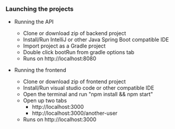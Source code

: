 ### Launching the projects

- Running the API
  - Clone or download zip of backend project
  - Install/Run IntelliJ or other Java Spring Boot compatible IDE
  - Import project as a Gradle project
  - Double click bootRun from gradle options tab
  - Runs on http://localhost:8080
  
- Running the frontend
  - Clone or download zip of frontend project
  - Install/Run visual studio code or other compatible IDE
  - Open the terminal and run "npm install && npm start"
  - Open up two tabs
    - http://localhost:3000
    - http://localhost:3000/another-user
  - Runs on http://localhost:3000
